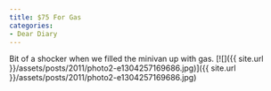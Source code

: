 ```yaml
---
title: $75 For Gas
categories:
- Dear Diary
---
```


Bit of a shocker when we filled the minivan up with gas.
[![]({{ site.url }}/assets/posts/2011/photo2-e1304257169686.jpg)]({{ site.url }}/assets/posts/2011/photo2-e1304257169686.jpg)

